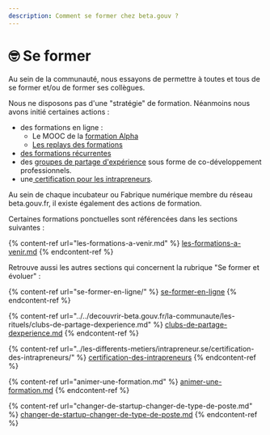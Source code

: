 ```yaml
---
description: Comment se former chez beta.gouv ?
---
```


# 🤓 Se former

Au sein de la communauté, nous essayons de permettre à toutes et tous de se former et/ou de former ses collègues.

Nous ne disposons pas d'une "stratégie" de formation. Néanmoins nous avons initié certaines actions :

* des formations en ligne :
  * Le MOOC de la [formation Alpha](https://beta.gouv.fr/alpha/mooc)
  * [Les replays des formations](https://www.youtube.com/playlist?list=PL1x4mOvpkEHopyiZHZdqXO8ageS6BYSu8)
* [des formations récurrentes](les-formations-a-venir.md)
* des [groupes de partage d'expérience](../../decouvrir-beta.gouv.fr/la-communaute/les-rituels/clubs-de-partage-dexperience.md) sous forme de co-développement professionnels.
* une[ certification pour les intrapreneurs](../les-differents-metiers/intrapreneur.se/certification-des-intrapreneurs/).

Au sein de chaque incubateur ou Fabrique numérique membre du réseau beta.gouv.fr, il existe également des actions de formation.

Certaines formations ponctuelles sont référencées dans les sections suivantes :

{% content-ref url="les-formations-a-venir.md" %}
[les-formations-a-venir.md](les-formations-a-venir.md)
{% endcontent-ref %}

Retrouve aussi les autres sections qui concernent la rubrique "Se former et évoluer" :

{% content-ref url="se-former-en-ligne/" %}
[se-former-en-ligne](se-former-en-ligne/)
{% endcontent-ref %}

{% content-ref url="../../decouvrir-beta.gouv.fr/la-communaute/les-rituels/clubs-de-partage-dexperience.md" %}
[clubs-de-partage-dexperience.md](../../decouvrir-beta.gouv.fr/la-communaute/les-rituels/clubs-de-partage-dexperience.md)
{% endcontent-ref %}

{% content-ref url="../les-differents-metiers/intrapreneur.se/certification-des-intrapreneurs/" %}
[certification-des-intrapreneurs](../les-differents-metiers/intrapreneur.se/certification-des-intrapreneurs/)
{% endcontent-ref %}

{% content-ref url="animer-une-formation.md" %}
[animer-une-formation.md](animer-une-formation.md)
{% endcontent-ref %}

{% content-ref url="changer-de-startup-changer-de-type-de-poste.md" %}
[changer-de-startup-changer-de-type-de-poste.md](changer-de-startup-changer-de-type-de-poste.md)
{% endcontent-ref %}
